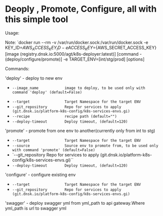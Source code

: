 # Deoply , Promote, Configure, all with this simple tool

Usage:
>
Note: `docker run --rm -v /var/run/docker.sock:/var/run/docker.sock
                -e KEY_ID=${AWS_ACCESS_KEY_ID} -e ACCESS_KEY=${AWS_SECRET_ACCESS_KEY} 
                [image (registry.dnsk.io:5000/agt/k8s-deployer:latest)] 
                [command - (deploy/configure/promote)]
                -e TARGET_ENV=[int/stg/prod]
                [options]
                
        


Commands:
>

'deploy'         - deploy to new env
>
* `--image_name            image to deploy, to be used only with command 'deploy' (default=False)`
>
* `--target                Target Namespace for the target ENV`
* `--git_repository        Repo for services to apply (git.dnsk.io/platform-k8s-config/k8s-services-envs.gi)`
* `--recipe                recipe path (default="")`
* `--deploy-timeout        Deploy timeout, (default=120)`

>

'promote'        - promote from one env to another(currently only from int to stg)
>
* `--target                Target Namespace for the target ENV`
* `--source                Source env to promote from, to be used only with command 'promote' (default=False)`
* `--git_repository        Repo for services to apply (git.dnsk.io/platform-k8s-config/k8s-services-envs.gi)``
* `--deploy-timeout        Deploy timeout, (default=120)`
 

>

'configure'      - configure existing env
>
* `--target                Target Namespace for the target ENV`
* `--git_repository        Repo for services to apply (git.dnsk.io/platform-k8s-config/k8s-services-envs.gi)`


'swagger'    - deploy swagger yml from yml_path to api gateway.Where yml_path is url to swagger yml




